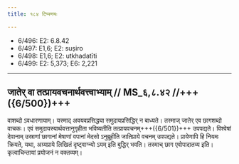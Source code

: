 ```yaml
---
title: १८४ टिप्पणयः

---
```

- 6/496: E2: 6.8.42
- 6/497: E1,6; E2: suṣiro
- 6/498: E1,6; E2: utkhadatīti
- 6/499: E2: 5,373; E6: 2,221

____________________________________________


## जातेर् वा तत्प्रायवचनार्थवत्त्वाभ्याम् // MS_६,८.४२ //+++({6/500})+++
वाशब्दो ऽवधारणायाम्। यस्माद् अवयवप्रसिद्ध्या समुदायप्रसिद्धिर् न बाध्यते। तस्माज् जातेर् एव छागशब्दो वाचकः। एवं समुदायस्यार्थवत्तानुगृहीता भविष्यतीति तत्प्रायवचनम्+++({6/501})+++ उपपद्यते। विश्वेषां देवानाम् उस्राणां छागानां मेषाणां वपानां मेदसो ऽनुब्रूहीति जातिप्राये वचनम् उपपद्यते। प्रायेणापि हि नियमः क्रियते, यथा, अग्र्यप्राये लिखितं दृष्ट्वाग्न्यो ऽयम् इति बुद्धिर् भवति। तस्माच् छाग एवोपादातव्य इति। कृत्वाचिन्तायां प्रयोजनं न वक्तव्यम्।